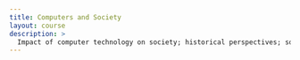 ```yaml
---
title: Computers and Society
layout: course
description: >
  Impact of computer technology on society; historical perspectives; social and economic consequences of large-scale information processing systems and automatic control; legal and ethical problems in computer applications. Computers and the individual: machine versus human capabilities, fact and fancy; problematic interface between man and machine.
---
```

